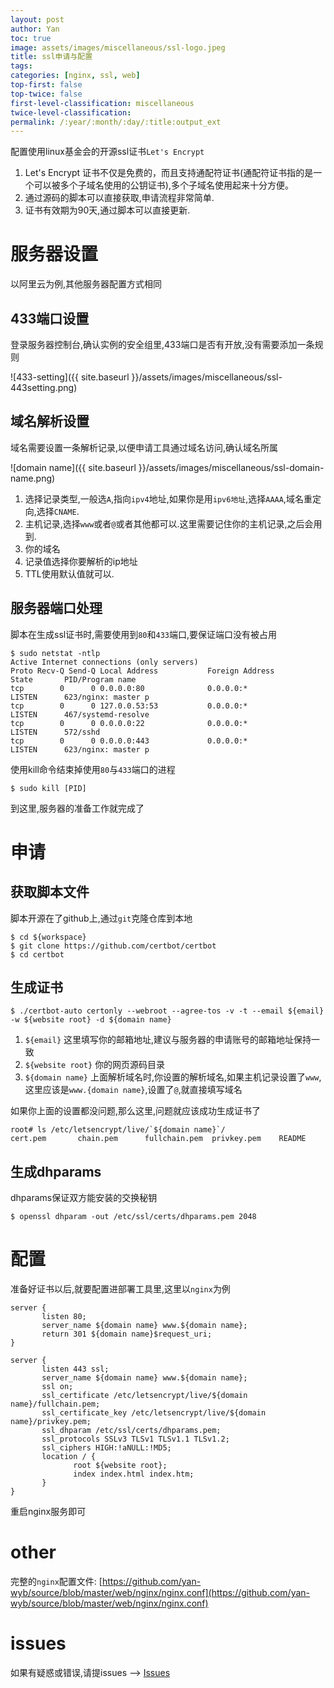 ```yaml
---
layout: post
author: Yan 
toc: true
image: assets/images/miscellaneous/ssl-logo.jpeg
title: ssl申请与配置
tags:
categories: [nginx, ssl, web]
top-first: false
top-twice: false
first-level-classification: miscellaneous
twice-level-classification:
permalink: /:year/:month/:day/:title:output_ext
---
```


配置使用linux基金会的开源ssl证书`Let's Encrypt`

1. Let's Encrypt 证书不仅是免费的，而且支持通配符证书(通配符证书指的是一个可以被多个子域名使用的公钥证书),多个子域名使用起来十分方便。
2. 通过源码的脚本可以直接获取,申请流程非常简单.
3. 证书有效期为90天,通过脚本可以直接更新.

# 服务器设置

以阿里云为例,其他服务器配置方式相同

## 433端口设置

登录服务器控制台,确认实例的安全组里,433端口是否有开放,没有需要添加一条规则

![433-setting]({{ site.baseurl }}/assets/images/miscellaneous/ssl-443setting.png)

## 域名解析设置

域名需要设置一条解析记录,以便申请工具通过域名访问,确认域名所属

![domain name]({{ site.baseurl }}/assets/images/miscellaneous/ssl-domain-name.png)

1. 选择记录类型,一般选`A`,指向`ipv4`地址,如果你是用`ipv6地址`,选择`AAAA`,域名重定向,选择`CNAME`.
2. 主机记录,选择`www`或者`@`或者其他都可以.这里需要记住你的主机记录,之后会用到.
3. 你的域名
4. 记录值选择你要解析的ip地址
5. TTL使用默认值就可以.

## 服务器端口处理

脚本在生成ssl证书时,需要使用到`80`和`433`端口,要保证端口没有被占用

```shell
$ sudo netstat -ntlp
Active Internet connections (only servers)
Proto Recv-Q Send-Q Local Address           Foreign Address         State       PID/Program name    
tcp        0      0 0.0.0.0:80              0.0.0.0:*               LISTEN      623/nginx: master p 
tcp        0      0 127.0.0.53:53           0.0.0.0:*               LISTEN      467/systemd-resolve 
tcp        0      0 0.0.0.0:22              0.0.0.0:*               LISTEN      572/sshd            
tcp        0      0 0.0.0.0:443             0.0.0.0:*               LISTEN      623/nginx: master p 

```

使用kill命令结束掉使用`80`与`433`端口的进程

```shell
$ sudo kill [PID]
```

到这里,服务器的准备工作就完成了

# 申请

## 获取脚本文件

脚本开源在了github上,通过`git`克隆仓库到本地

```shell
$ cd ${workspace}
$ git clone https://github.com/certbot/certbot
$ cd certbot
```

## 生成证书

```shell
$ ./certbot-auto certonly --webroot --agree-tos -v -t --email ${email} -w ${website root} -d ${domain name}
```

1. `${email}` 这里填写你的邮箱地址,建议与服务器的申请账号的邮箱地址保持一致
2. `${website root}` 你的网页源码目录
3. `${domain name}` 上面解析域名时,你设置的解析域名,如果主机记录设置了`www`,这里应该是`www.{domain name}`,设置了`@`,就直接填写域名

如果你上面的设置都没问题,那么这里,问题就应该成功生成证书了

```shell
root# ls /etc/letsencrypt/live/`${domain name}`/
cert.pem       chain.pem      fullchain.pem  privkey.pem    README
```

## 生成dhparams

dhparams保证双方能安装的交换秘钥

```shell
$ openssl dhparam -out /etc/ssl/certs/dhparams.pem 2048
```

# 配置

准备好证书以后,就要配置进部署工具里,这里以`nginx`为例

```shell
server {
       listen 80;
       server_name ${domain name} www.${domain name};
       return 301 ${domain name}$request_uri;
}

server {
       listen 443 ssl;
       server_name ${domain name} www.${domain name};
       ssl on;
       ssl_certificate /etc/letsencrypt/live/${domain name}/fullchain.pem;
       ssl_certificate_key /etc/letsencrypt/live/${domain name}/privkey.pem;
       ssl_dhparam /etc/ssl/certs/dhparams.pem;
       ssl_protocols SSLv3 TLSv1 TLSv1.1 TLSv1.2;
       ssl_ciphers HIGH:!aNULL:!MD5;
       location / {
              root ${website root};
              index index.html index.htm;
       }
}

```

重启nginx服务即可

# other

完整的`nginx`配置文件: [https://github.com/yan-wyb/source/blob/master/web/nginx/nginx.conf](https://github.com/yan-wyb/source/blob/master/web/nginx/nginx.conf)

# issues

如果有疑惑或错误,请提issues --> [Issues](https://github.com/yan-wyb/issues/issues)

